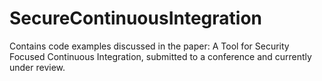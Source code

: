 # SecureContinuousIntegration
Contains code examples discussed in the paper: A Tool for Security Focused Continuous Integration, submitted to a conference and currently under review.
